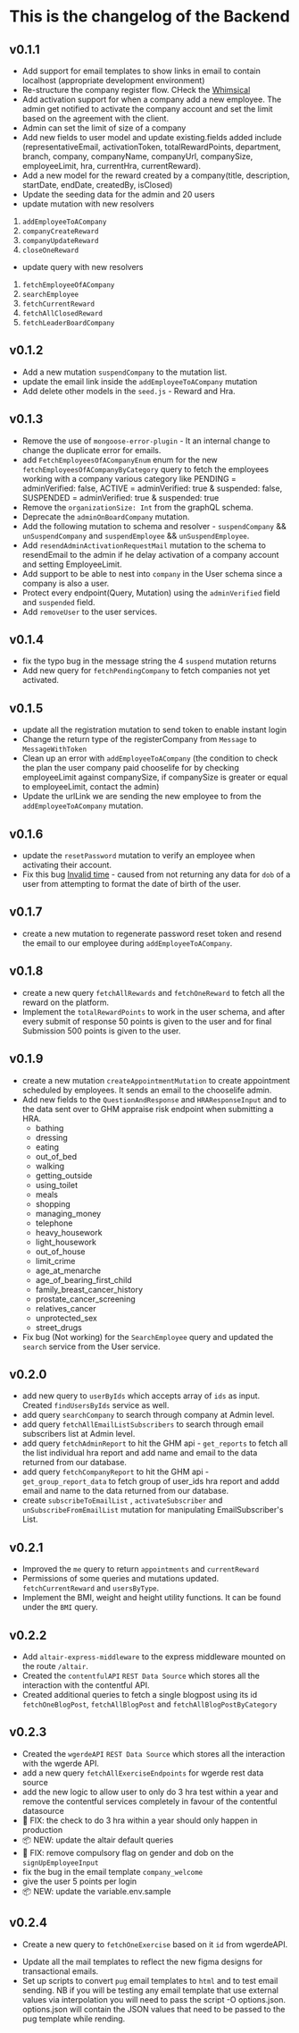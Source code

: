 # This is the changelog of the Backend

## v0.1.1

- Add support for email templates to show links in email to contain localhost
    (appropriate development environment)
- Re-structure the company register flow. CHeck the
    [Whimsical](https://whimsical.com/Vv6zHqCBLuYiME7UDYVEHk)
- Add activation support for when a company add a new employee. The admin get
    notified to activate the company account and set the limit based on the
    agreement with the client.
- Admin can set the limit of size of a company
- Add new fields to user model and update existing.fields added include
    (representativeEmail, activationToken, totalRewardPoints, department,
    branch, company, companyName, companyUrl, companySize, employeeLimit, hra,
    currentHra, currentReward).
- Add a new model for the reward created by a company(title, description,
    startDate, endDate, createdBy, isClosed)
- Update the seeding data for the admin and 20 users
- update mutation with new resolvers

1. `addEmployeeToACompany`
2. `companyCreateReward`
3. `companyUpdateReward`
4. `closeOneReward`

- update query with new resolvers

1. `fetchEmployeeOfACompany`
2. `searchEmployee`
3. `fetchCurrentReward`
4. `fetchAllClosedReward`
5. `fetchLeaderBoardCompany`

## v0.1.2

- Add a new mutation `suspendCompany` to the mutation list.
- update the email link inside the `addEmployeeToACompany` mutation
- Add delete other models in the `seed.js` - Reward and Hra.

## v0.1.3

- Remove the use of `mongoose-error-plugin` - It an internal change to change the duplicate error for emails.
- add `FetchEmployeesOfACompanyEnum` enum for the new `fetchEmployeesOfACompanyByCategory` query to fetch the employees working with a company various category like PENDING = adminVerified: false, ACTIVE = adminVerified: true & suspended: false, SUSPENDED = adminVerified: true & suspended: true
- Remove the `organizationSize: Int` from the graphQL schema.
- Deprecate the `adminOnBoardCompany` mutation.
- Add the following mutation to schema and resolver - `suspendCompany` && `unSuspendCompany` and `suspendEmployee` && `unSuspendEmployee`.
- Add `resendAdminActivationRequestMail` mutation to the schema to resendEmail to the admin if he delay activation of a company account and setting EmployeeLimit.
- Add support to be able to nest into `company` in the User schema since a company is also a user.
- Protect every endpoint(Query, Mutation) using the `adminVerified` field and `suspended` field.
- Add `removeUser` to the user services.

## v0.1.4

- fix the typo bug in the message string the 4 `suspend` mutation returns
- Add new query for `fetchPendingCompany` to fetch companies not yet activated.

## v0.1.5

- update all the registration mutation to send token to enable instant login
- Change the return type of the registerCompany from `Message` to `MessageWithToken`
- Clean up an error with `addEmployeeToACompany` (the condition to check the plan the user company paid chooselife for by checking employeeLimit against  companySize, if companySize is greater or equal to employeeLimit, contact the admin)
- Update the urlLink we are sending the new employee to from the `addEmployeeToACompany` mutation.

## v0.1.6

- update the `resetPassword` mutation to verify an employee when activating their account.
- Fix this bug [Invalid time](https://cdn.discordapp.com/attachments/727956924766748812/753380732956704799/unknown.png) - caused from not returning any data for `dob` of a user from attempting to format the date of birth of the user.

## v0.1.7

- create a new mutation to regenerate password reset token and resend the email to our employee during `addEmployeeToACompany`.

## v0.1.8

- create a new query `fetchAllRewards` and `fetchOneReward` to fetch all the reward on the platform.
- Implement the `totalRewardPoints` to work in the user schema, and after every submit of response 50 points is given to the user and for final Submission 500 points is given to the user.

## v0.1.9

- create a new mutation `createAppointmentMutation` to create appointment scheduled by employees. It sends an email to the chooselife admin.
- Add new fields to the `QuestionAndResponse` and `HRAResponseInput` and to the data sent over to GHM appraise risk endpoint when submitting a HRA.
  - bathing
  - dressing
  - eating
  - out_of_bed
  - walking
  - getting_outside
  - using_toilet
  - meals
  - shopping
  - managing_money
  - telephone
  - heavy_housework
  - light_housework
  - out_of_house
  - limit_crime
  - age_at_menarche
  - age_of_bearing_first_child
  - family_breast_cancer_history
  - prostate_cancer_screening
  - relatives_cancer
  - unprotected_sex
  - street_drugs
- Fix bug (Not working) for the `SearchEmployee` query and updated the `search` service from the User service.

## v0.2.0

- add new query to `userByIds` which accepts array of `ids` as input. Created `findUsersByIds` service as well.
- add query `searchCompany` to search through company at Admin level.
- add query `fetchAllEmailListSubscribers` to search through email subscribers list at Admin level.
- add query `fetchAdminReport` to hit the GHM api - `get_reports` to fetch all the list individual hra report and add name and email to the data returned from our database.
- add query `fetchCompanyReport` to hit the GHM api - `get_group_report_data` to fetch group of user_ids hra report and addd email and name to the data returned from our database.
- create `subscribeToEmailList` , `activateSubscriber` and `unSubscribeFromEmailList` mutation for manipulating EmailSubscriber's List.

## v0.2.1

- Improved the `me` query to return `appointments` and `currentReward`
- Permissions of some queries and mutations updated. `fetchCurrentReward` and `usersByType`.
- Implement the BMI, weight and height utility functions. It can be found under the `BMI` query.

## v0.2.2

- Add `altair-express-middleware` to the express middleware mounted on the route `/altair`.
- Created the `contentfulAPI` `REST Data Source` which stores all the interaction with the contentful API.
- Created additional queries to fetch a single blogpost using its id `fetchOneBlogPost`, `fetchAllBlogPost` and `fetchAllBlogPostByCategory`

## v0.2.3

- Created the `wgerdeAPI` `REST Data Source` which stores all the interaction with the wgerde API.
- add a new query `fetchAllExerciseEndpoints` for wgerde rest data source
- add the new logic to allow user to only do 3 hra test within a year and remove the contentful services completely in favour of the contentful datasource
- 🐛 FIX: the check to do 3 hra within a year should only happen in production
- 📦 NEW: update the altair default queries
- 🐛 FIX: remove compulsory flag on gender and dob on the `signUpEmployeeInput`
- fix the bug in the email template `company_welcome`
- give the user 5 points per login
- 📦 NEW: update the variable.env.sample

## v0.2.4

- Create a new query to `fetchOneExercise` based on it `id` from wgerdeAPI.
<!-- - Set up eslint, prettier, husky and lint-staged for static testing analysis -->
- Update all the mail templates to reflect the new figma designs for transactional emails.
- Set up scripts to convert `pug` email templates to `html` and to test email sending. NB if you will be testing any email template that use external values via interpolation you will need to pass the script -O options.json. options.json will contain the JSON values that need to be passed to the pug template while rending. 
